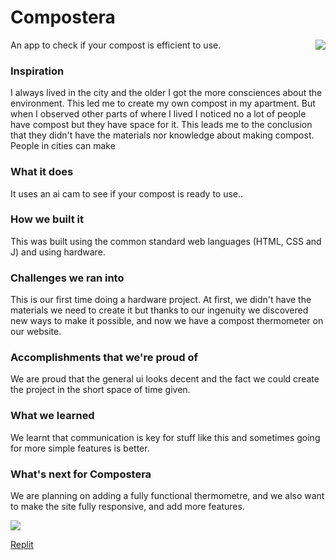 # Compostera
<img align="right" src="https://challengepost-s3-challengepost.netdna-ssl.com/photos/production/software_thumbnail_photos/001/382/376/datas/medium.JPG"></img>

An app to check if your compost is efficient to use.


### Inspiration
I always lived in the city and the older I got the more consciences about the environment. This led me to create my own compost in my apartment. But when I observed other parts of where I lived I noticed no a lot of people have compost but they have space for it. This leads me to the conclusion that they didn't have the materials nor knowledge about making compost. People in cities can make

### What it does
It uses an ai cam to see if your compost is ready to use..

### How we built it
This was built using the common standard web languages (HTML, CSS and J) and using hardware.

### Challenges we ran into
This is our first time doing a hardware project. At first, we didn't have the materials we need to create it but thanks to our ingenuity we discovered new ways to make it possible, and now we have a compost thermometer on our website.

### Accomplishments that we're proud of
We are proud that the general ui looks decent and the fact we could create the project in the short space of time given.

### What we learned
We learnt that communication is key for stuff like this and sometimes going for more simple features is better.

### What's next for Compostera
We are planning on adding a fully functional thermometre, and we also want to make the site fully responsive, and add more features.

<img src="https://challengepost-s3-challengepost.netdna-ssl.com/photos/production/software_photos/001/382/927/datas/gallery.jpg"></img>


[Replit](https://compostera.amola.repl.co)

